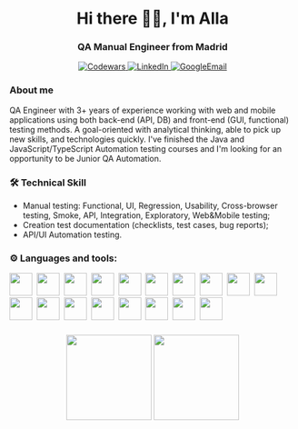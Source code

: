 <div id ='header' align='center'>
<h1>Hi there 👋🏻, I'm Alla</h1>
<h3>QA Manual Engineer from Madrid</h3>
</div>
<div id='social' align='center'>
<a href='https://www.codewars.com/users/Fistawka'>
    <img src= 'https://img.shields.io/badge/Codewars-B1361E?style=for-the-badge&logo=Codewars&logoColor=white' alt='Codewars'/>
</a>
<a href='https://www.linkedin.com/in/alla-varavina/'>
    <img src= 'https://img.shields.io/badge/LinkedIn-0077B5?style=for-the-badge&logo=linkedin&logoColor=white' alt='LinkedIn'/>
</a>
<a href='varavina1985@gmail.com'>
    <img src= 'https://img.shields.io/badge/Gmail-D14836?style=for-the-badge&logo=gmail&logoColor=white' alt='GoogleEmail'/>
</a>
</div>

### About me
QA Engineer with 3+ years of experience working with web and mobile applications using both back-end (API, DB) and front-end (GUI, functional) testing methods.
A goal-oriented with analytical thinking, able to pick up new skills, and technologies quickly. 
I've finished the Java and JavaScript/TypeScript Automation testing courses and I'm looking for an opportunity to be Junior QA Automation.

### 🛠️ Technical Skill
- Manual testing: Functional, UI, Regression, Usability, Cross-browser testing, Smoke, API, Integration, Exploratory, Web&Mobile testing;
- Creation test documentation (checklists, test cases, bug reports);
- API/UI Automation testing.

### ⚙️ Languages and tools:
<div>
<img src="https://cdn.jsdelivr.net/gh/devicons/devicon@latest/icons/java/java-original-wordmark.svg"  width='40', height='40' />&nbsp;
<img src="https://cdn.jsdelivr.net/gh/devicons/devicon@latest/icons/javascript/javascript-original.svg"  width='40', height='40' />&nbsp;
<img src="https://cdn.jsdelivr.net/gh/devicons/devicon@latest/icons/typescript/typescript-original.svg"  width='40', height='40' />&nbsp;
<img src="https://cdn.jsdelivr.net/gh/devicons/devicon@latest/icons/jira/jira-original-wordmark.svg" width='40', height='40'/>&nbsp;
<img src="https://cdn.jsdelivr.net/gh/devicons/devicon@latest/icons/confluence/confluence-original-wordmark.svg"  width='40', height='40' />&nbsp;
<img src="https://cdn.jsdelivr.net/gh/devicons/devicon@latest/icons/postman/postman-original.svg" width='40', height='40' />&nbsp;
<img src="https://cdn.jsdelivr.net/gh/devicons/devicon@latest/icons/swagger/swagger-original.svg"  width='40', height='40' />&nbsp;
<img src="https://cdn.jsdelivr.net/gh/devicons/devicon@latest/icons/cypressio/cypressio-original.svg"  width='40', height='40' />&nbsp;
<img src="https://cdn.jsdelivr.net/gh/devicons/devicon@latest/icons/mysql/mysql-original-wordmark.svg"  width='40', height='40' />&nbsp;
<img src="https://cdn.jsdelivr.net/gh/devicons/devicon@latest/icons/postgresql/postgresql-original-wordmark.svg"  width='40', height='40' />&nbsp;
<img src="https://cdn.jsdelivr.net/gh/devicons/devicon@latest/icons/dbeaver/dbeaver-original.svg"  width='40', height='40' />&nbsp;
<img src="https://cdn.jsdelivr.net/gh/devicons/devicon@latest/icons/ssh/ssh-original-wordmark.svg"  width='40', height='40' />&nbsp;
<img src="https://cdn.jsdelivr.net/gh/devicons/devicon@latest/icons/docker/docker-original-wordmark.svg"  width='40', height='40' />&nbsp;
<img src="https://cdn.jsdelivr.net/gh/devicons/devicon@latest/icons/vscode/vscode-original-wordmark.svg"  width='40', height='40' />&nbsp;
<img src="https://cdn.jsdelivr.net/gh/devicons/devicon@latest/icons/browserstack/browserstack-original-wordmark.svg"  width='40', height='40' />&nbsp;
<img src="https://cdn.jsdelivr.net/gh/devicons/devicon@latest/icons/figma/figma-original.svg"  width='40', height='40' />&nbsp;
<img src="https://cdn.jsdelivr.net/gh/devicons/devicon@latest/icons/github/github-original-wordmark.svg"  width='40', height='40' />&nbsp;
<img src="https://cdn.jsdelivr.net/gh/devicons/devicon@latest/icons/playwright/playwright-original.svg"  width='40', height='40' />&nbsp;
</div>

###

<p align='center'>
   <a href="https://github-readme-stats.vercel.app/api?username=romankh3&show_icons=true&count_private=true">
       <img height=150 src="https://github-readme-stats.vercel.app/api?username=VaravinaAlla&show_icons=true&count_private=true"/></a>
   <a href="https://github.com/romankh3/github-readme-stats">
       <img height=150 src="https://github-readme-stats.vercel.app/api/top-langs/?username=VaravinaAlla&layout=compact"/></a>
</p>
